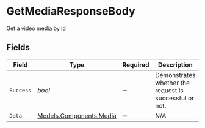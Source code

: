 # GetMediaResponseBody

Get a video media by id


## Fields

| Field                                                       | Type                                                        | Required                                                    | Description                                                 | Example                                                     |
| ----------------------------------------------------------- | ----------------------------------------------------------- | ----------------------------------------------------------- | ----------------------------------------------------------- | ----------------------------------------------------------- |
| `Success`                                                   | *bool*                                                      | :heavy_minus_sign:                                          | Demonstrates whether the request is successful or not.      | true                                                        |
| `Data`                                                      | [Models.Components.Media](../../Models/Components/Media.md) | :heavy_minus_sign:                                          | N/A                                                         |                                                             |